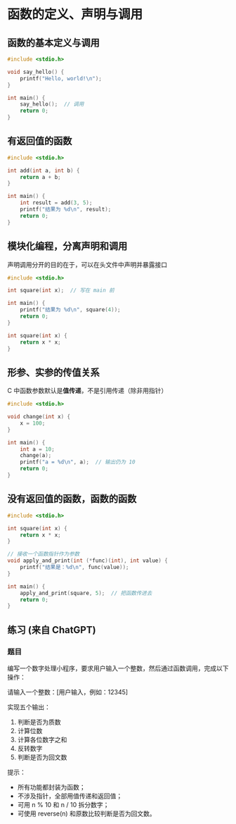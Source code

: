 # 函数的定义、声明与调用

## 函数的基本定义与调用

```c
#include <stdio.h>

void say_hello() {
    printf("Hello, world!\n");
}

int main() {
    say_hello();  // 调用
    return 0;
}
```

## 有返回值的函数

```c
#include <stdio.h>

int add(int a, int b) {
    return a + b;
}

int main() {
    int result = add(3, 5);
    printf("结果为 %d\n", result);
    return 0;
}
```

## 模块化编程，分离声明和调用

声明调用分开的目的在于，可以在头文件中声明并暴露接口

```c
#include <stdio.h>

int square(int x);  // 写在 main 前

int main() {
    printf("结果为 %d\n", square(4));
    return 0;
}

int square(int x) {
    return x * x;
}
```

## 形参、实参的传值关系

C 中函数参数默认是**值传递**，不是引用传递（除非用指针）

```c
#include <stdio.h>

void change(int x) {
    x = 100;
}

int main() {
    int a = 10;
    change(a);
    printf("a = %d\n", a);  // 输出仍为 10
    return 0;
}
```

## 没有返回值的函数，函数的函数

```c
#include <stdio.h>

int square(int x) {
    return x * x;
}

// 接收一个函数指针作为参数
void apply_and_print(int (*func)(int), int value) {
    printf("结果是：%d\n", func(value));
}

int main() {
    apply_and_print(square, 5);  // 把函数传进去
    return 0;
}
```

## 练习 (来自 ChatGPT)

### 题目

编写一个数字处理小程序，要求用户输入一个整数，然后通过函数调用，完成以下操作：

请输入一个整数：[用户输入，例如：12345]

实现五个输出：

1. 判断是否为质数
2. 计算位数
3. 计算各位数字之和
4. 反转数字
5. 判断是否为回文数

提示：

- 所有功能都封装为函数；
- 不涉及指针，全部用值传递和返回值；
- 可用 n % 10 和 n / 10 拆分数字；
- 可使用 reverse(n) 和原数比较判断是否为回文数。
